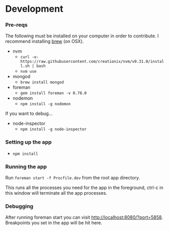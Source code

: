 # Development

### Pre-reqs
The following must be installed on your computer in order to contribute. I recommend installing [brew](http://brew.sh/) (on OSX).
- nvm
  - `curl -o- https://raw.githubusercontent.com/creationix/nvm/v0.31.0/install.sh | bash`
  - `nvm use`
- mongod
  - `brew install mongod`
- foreman
  - `gem install foreman -v 0.78.0`
- nodemon
  - `npm install -g nodemon`

If you want to debug...
- node-inspector
  - `npm install -g node-inspector`

### Setting up the app
- `npm install`

### Running the app
Run `foreman start -f Procfile.dev` from the root app directory. 

This runs all the processes you need for the app in the foreground, ctrl-c in this window will terminate all the app processes. 

### Debugging

After running foreman start you can visit [http://localhost:8080/?port=5858](http://localhost:8080/?port=5858). Breakpoints you set in the app will be hit here.
